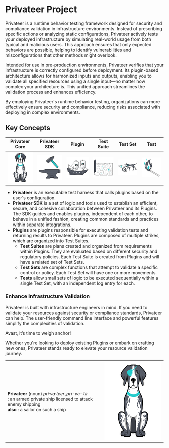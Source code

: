 # Privateer Project

Privateer is a runtime behavior testing framework designed for security and compliance validation in infrastructure environments. Instead of prescribing specific actions or analyzing static configurations, Privateer actively tests your deployed infrastructure by simulating real-world usage from both typical and malicious users. This approach ensures that only expected behaviors are possible, helping to identify vulnerabilities and misconfigurations that other methods might overlook.

Intended for use in pre-production environments, Privateer verifies that your infrastructure is correctly configured before deployment. Its plugin-based architecture allows for harmonized inputs and outputs, enabling you to validate all specified resources using a single input—no matter how complex your architecture is. This unified approach streamlines the validation process and enhances efficiency.

By employing Privateer's runtime behavior testing, organizations can more effectively ensure security and compliance, reducing risks associated with deploying in complex environments.

## Key Concepts

| Privateer Core | Privateer SDK | Plugin | Test Suite | Test Set | Test |
|---|---|---|---|---|---|
| <img src="https://github.com/privateerproj/.github/blob/main/profile/patches-small.png" alt="Patches the Privateer Pointer" width="100" height="100"> | <img src="https://github.com/privateerproj/.github/blob/main/profile/sdk.svg" alt="SDK" width="100"> | <img src="https://github.com/privateerproj/.github/blob/main/profile/plugin.svg" alt="Plugin" width="100"> | <img src="https://github.com/privateerproj/.github/blob/main/profile/testSuite.svg" alt="Test Suite" width="100"> | <img src="https://github.com/privateerproj/.github/blob/main/profile/testSet.svg" alt="Test Set" width="100"> | <img src="https://github.com/privateerproj/.github/blob/main/profile/test.svg" alt="Test" width="100"> |

- **Privateer** is an executable test harness that calls plugins based on the user's configuration.
- **Privateer SDK** is a set of logic and tools used to establish an efficient, secure, and cohesive collaboration between Privateer and its Plugins. The SDK guides and enables plugins, independent of each other, to behave in a unified fashion, creating common standards and practices within separate integrations.
- **Plugins** are plugins responsible for executing validation tests and returning results to Privateer. Plugins are composed of multiple strikes, which are organized into Test Suites.
  - **Test Suites** are plans created and organized from requirements within Plugins. They are evaluated based on different security and regulatory policies. Each Test Suite is created from Plugins and will have a related set of Test Sets.
  - **Test Sets** are complex functions that attempt to validate a specific control or policy. Each Test Set will have one or more movements.
  - **Tests** allow small sets of logic to be executed sequentially within a single Test Set, with an independent log entry for each.

### Enhance Infrastructure Validation

Privateer is built with infrastructure engineers in mind. If you need to validate your resources against security or compliance standards, Privateer can help. The user-friendly command line interface and powerful features simplify the complexities of validation.

Avast, it’s time to weigh anchor!

Whether you're looking to deploy existing Plugins or embark on crafting new ones, Privateer stands ready to elevate your resource validation journey.

|   |   |
|---|---|
| **Privateer** (noun) _pri·​va·​teer ˌprī-və-ˈtir_ <br> : an armed private ship licensed to attack enemy shipping <br> **also** : a sailor on such a ship | <img src="https://github.com/privateerproj/.github/blob/main/profile/patches-small.png" alt="Patches the Privateer Pointer" width="250" height="250"> |
